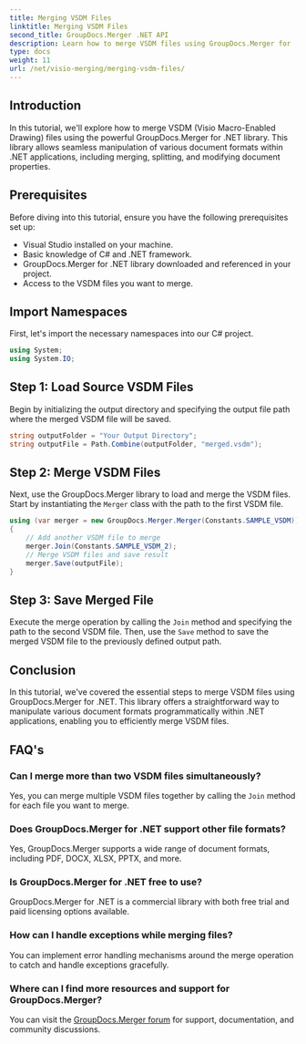 ```yaml
---
title: Merging VSDM Files
linktitle: Merging VSDM Files
second_title: GroupDocs.Merger .NET API
description: Learn how to merge VSDM files using GroupDocs.Merger for .NET. Simplify your document management tasks with this easy-to-use library.
type: docs
weight: 11
url: /net/visio-merging/merging-vsdm-files/
---
```

## Introduction
In this tutorial, we'll explore how to merge VSDM (Visio Macro-Enabled Drawing) files using the powerful GroupDocs.Merger for .NET library. This library allows seamless manipulation of various document formats within .NET applications, including merging, splitting, and modifying document properties.
## Prerequisites
Before diving into this tutorial, ensure you have the following prerequisites set up:
- Visual Studio installed on your machine.
- Basic knowledge of C# and .NET framework.
- GroupDocs.Merger for .NET library downloaded and referenced in your project.
- Access to the VSDM files you want to merge.

## Import Namespaces
First, let's import the necessary namespaces into our C# project.
```csharp
using System;
using System.IO;
```
## Step 1: Load Source VSDM Files
Begin by initializing the output directory and specifying the output file path where the merged VSDM file will be saved.
```csharp
string outputFolder = "Your Output Directory";
string outputFile = Path.Combine(outputFolder, "merged.vsdm");
```
## Step 2: Merge VSDM Files
Next, use the GroupDocs.Merger library to load and merge the VSDM files. Start by instantiating the `Merger` class with the path to the first VSDM file.
```csharp
using (var merger = new GroupDocs.Merger.Merger(Constants.SAMPLE_VSDM))
{
    // Add another VSDM file to merge
    merger.Join(Constants.SAMPLE_VSDM_2);
    // Merge VSDM files and save result
    merger.Save(outputFile);
}
```
## Step 3: Save Merged File
Execute the merge operation by calling the `Join` method and specifying the path to the second VSDM file. Then, use the `Save` method to save the merged VSDM file to the previously defined output path.

## Conclusion
In this tutorial, we've covered the essential steps to merge VSDM files using GroupDocs.Merger for .NET. This library offers a straightforward way to manipulate various document formats programmatically within .NET applications, enabling you to efficiently merge VSDM files.

## FAQ's
### Can I merge more than two VSDM files simultaneously?
Yes, you can merge multiple VSDM files together by calling the `Join` method for each file you want to merge.
### Does GroupDocs.Merger for .NET support other file formats?
Yes, GroupDocs.Merger supports a wide range of document formats, including PDF, DOCX, XLSX, PPTX, and more.
### Is GroupDocs.Merger for .NET free to use?
GroupDocs.Merger for .NET is a commercial library with both free trial and paid licensing options available.
### How can I handle exceptions while merging files?
You can implement error handling mechanisms around the merge operation to catch and handle exceptions gracefully.
### Where can I find more resources and support for GroupDocs.Merger?
You can visit the [GroupDocs.Merger forum](https://forum.groupdocs.com/c/merger/32) for support, documentation, and community discussions.
